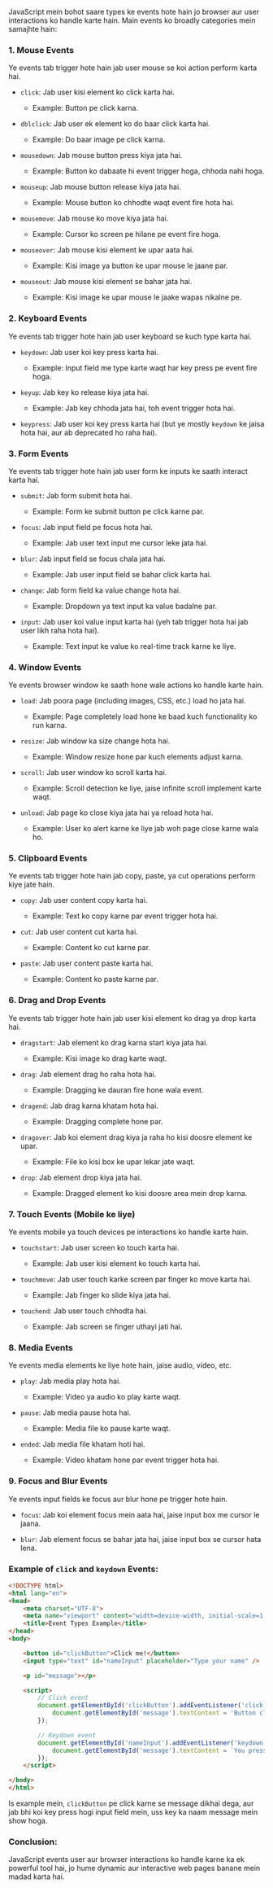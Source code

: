 JavaScript mein bohot saare types ke events hote hain jo browser aur user interactions ko handle karte hain. Main events ko broadly categories mein samajhte hain:

### 1. **Mouse Events**
Ye events tab trigger hote hain jab user mouse se koi action perform karta hai.

- `click`: Jab user kisi element ko click karta hai.
  - Example: Button pe click karna.
  
- `dblclick`: Jab user ek element ko do baar click karta hai.
  - Example: Do baar image pe click karna.

- `mousedown`: Jab mouse button press kiya jata hai.
  - Example: Button ko dabaate hi event trigger hoga, chhoda nahi hoga.

- `mouseup`: Jab mouse button release kiya jata hai.
  - Example: Mouse button ko chhodte waqt event fire hota hai.

- `mousemove`: Jab mouse ko move kiya jata hai.
  - Example: Cursor ko screen pe hilane pe event fire hoga.

- `mouseover`: Jab mouse kisi element ke upar aata hai.
  - Example: Kisi image ya button ke upar mouse le jaane par.

- `mouseout`: Jab mouse kisi element se bahar jata hai.
  - Example: Kisi image ke upar mouse le jaake wapas nikalne pe.

### 2. **Keyboard Events**
Ye events tab trigger hote hain jab user keyboard se kuch type karta hai.

- `keydown`: Jab user koi key press karta hai.
  - Example: Input field me type karte waqt har key press pe event fire hoga.

- `keyup`: Jab key ko release kiya jata hai.
  - Example: Jab key chhoda jata hai, toh event trigger hota hai.

- `keypress`: Jab user koi key press karta hai (but ye mostly `keydown` ke jaisa hota hai, aur ab deprecated ho raha hai).
  
### 3. **Form Events**
Ye events tab trigger hote hain jab user form ke inputs ke saath interact karta hai.

- `submit`: Jab form submit hota hai.
  - Example: Form ke submit button pe click karne par.

- `focus`: Jab input field pe focus hota hai.
  - Example: Jab user text input me cursor leke jata hai.

- `blur`: Jab input field se focus chala jata hai.
  - Example: Jab user input field se bahar click karta hai.

- `change`: Jab form field ka value change hota hai.
  - Example: Dropdown ya text input ka value badalne par.

- `input`: Jab user koi value input karta hai (yeh tab trigger hota hai jab user likh raha hota hai).
  - Example: Text input ke value ko real-time track karne ke liye.

### 4. **Window Events**
Ye events browser window ke saath hone wale actions ko handle karte hain.

- `load`: Jab poora page (including images, CSS, etc.) load ho jata hai.
  - Example: Page completely load hone ke baad kuch functionality ko run karna.

- `resize`: Jab window ka size change hota hai.
  - Example: Window resize hone par kuch elements adjust karna.

- `scroll`: Jab user window ko scroll karta hai.
  - Example: Scroll detection ke liye, jaise infinite scroll implement karte waqt.

- `unload`: Jab page ko close kiya jata hai ya reload hota hai.
  - Example: User ko alert karne ke liye jab woh page close karne wala ho.

### 5. **Clipboard Events**
Ye events tab trigger hote hain jab copy, paste, ya cut operations perform kiye jate hain.

- `copy`: Jab user content copy karta hai.
  - Example: Text ko copy karne par event trigger hota hai.

- `cut`: Jab user content cut karta hai.
  - Example: Content ko cut karne par.

- `paste`: Jab user content paste karta hai.
  - Example: Content ko paste karne par.

### 6. **Drag and Drop Events**
Ye events tab trigger hote hain jab user kisi element ko drag ya drop karta hai.

- `dragstart`: Jab element ko drag karna start kiya jata hai.
  - Example: Kisi image ko drag karte waqt.

- `drag`: Jab element drag ho raha hota hai.
  - Example: Dragging ke dauran fire hone wala event.

- `dragend`: Jab drag karna khatam hota hai.
  - Example: Dragging complete hone par.

- `dragover`: Jab koi element drag kiya ja raha ho kisi doosre element ke upar.
  - Example: File ko kisi box ke upar lekar jate waqt.

- `drop`: Jab element drop kiya jata hai.
  - Example: Dragged element ko kisi doosre area mein drop karna.

### 7. **Touch Events** (Mobile ke liye)
Ye events mobile ya touch devices pe interactions ko handle karte hain.

- `touchstart`: Jab user screen ko touch karta hai.
  - Example: Jab user kisi element ko touch karta hai.

- `touchmove`: Jab user touch karke screen par finger ko move karta hai.
  - Example: Jab finger ko slide kiya jata hai.

- `touchend`: Jab user touch chhodta hai.
  - Example: Jab screen se finger uthayi jati hai.

### 8. **Media Events**
Ye events media elements ke liye hote hain, jaise audio, video, etc.

- `play`: Jab media play hota hai.
  - Example: Video ya audio ko play karte waqt.

- `pause`: Jab media pause hota hai.
  - Example: Media file ko pause karte waqt.

- `ended`: Jab media file khatam hoti hai.
  - Example: Video khatam hone par event trigger hota hai.

### 9. **Focus and Blur Events**
Ye events input fields ke focus aur blur hone pe trigger hote hain.

- `focus`: Jab koi element focus mein aata hai, jaise input box me cursor le jaana.
  
- `blur`: Jab element focus se bahar jata hai, jaise input box se cursor hata lena.

### Example of `click` and `keydown` Events:

```html
<!DOCTYPE html>
<html lang="en">
<head>
    <meta charset="UTF-8">
    <meta name="viewport" content="width=device-width, initial-scale=1.0">
    <title>Event Types Example</title>
</head>
<body>

    <button id="clickButton">Click me!</button>
    <input type="text" id="nameInput" placeholder="Type your name" />

    <p id="message"></p>

    <script>
        // Click event
        document.getElementById('clickButton').addEventListener('click', function() {
            document.getElementById('message').textContent = 'Button clicked!';
        });

        // Keydown event
        document.getElementById('nameInput').addEventListener('keydown', function(event) {
            document.getElementById('message').textContent = `You pressed ${event.key}`;
        });
    </script>

</body>
</html>
```

Is example mein, `clickButton` pe click karne se message dikhai dega, aur jab bhi koi key press hogi input field mein, uss key ka naam message mein show hoga.

### Conclusion:
JavaScript events user aur browser interactions ko handle karne ka ek powerful tool hai, jo hume dynamic aur interactive web pages banane mein madad karta hai.
